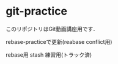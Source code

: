 ﻿# git-practice
このリポジトリはGit動画講座用です．

rebase-practiceで更新(reabase conflict用)

rebase用
stash 練習用(トラック済)
